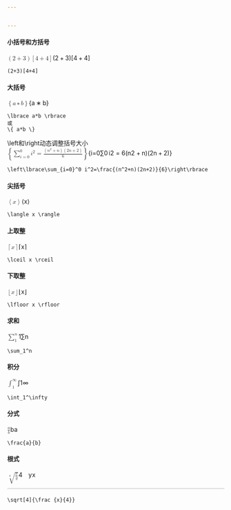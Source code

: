 ```yaml
---


---
```


<h4 id="小括号和方括号">小括号和方括号</h4>
<p><span class="katex--display"><span class="katex-display"><span class="katex"><span class="katex-mathml"><math><semantics><mrow><mo>(</mo><mn>2</mn><mo>+</mo><mn>3</mn><mo>)</mo><mo>[</mo><mn>4</mn><mo>+</mo><mn>4</mn><mo>]</mo></mrow><annotation encoding="application/x-tex">(2+3)[4+4]</annotation></semantics></math></span><span class="katex-html" aria-hidden="true"><span class="base"><span class="strut" style="height: 1em; vertical-align: -0.25em;"></span><span class="mopen">(</span><span class="mord">2</span><span class="mspace" style="margin-right: 0.222222em;"></span><span class="mbin">+</span><span class="mspace" style="margin-right: 0.222222em;"></span></span><span class="base"><span class="strut" style="height: 1em; vertical-align: -0.25em;"></span><span class="mord">3</span><span class="mclose">)</span><span class="mopen">[</span><span class="mord">4</span><span class="mspace" style="margin-right: 0.222222em;"></span><span class="mbin">+</span><span class="mspace" style="margin-right: 0.222222em;"></span></span><span class="base"><span class="strut" style="height: 1em; vertical-align: -0.25em;"></span><span class="mord">4</span><span class="mclose">]</span></span></span></span></span></span></p>
<pre><code>(2+3)[4+4]
</code></pre>
<h4 id="大括号">大括号</h4>
<p><span class="katex--display"><span class="katex-display"><span class="katex"><span class="katex-mathml"><math><semantics><mrow><mo>{</mo><mi>a</mi><mo>∗</mo><mi>b</mi><mo>}</mo></mrow><annotation encoding="application/x-tex">\lbrace a*b \rbrace</annotation></semantics></math></span><span class="katex-html" aria-hidden="true"><span class="base"><span class="strut" style="height: 1em; vertical-align: -0.25em;"></span><span class="mopen">{</span><span class="mord mathit">a</span><span class="mspace" style="margin-right: 0.222222em;"></span><span class="mbin">∗</span><span class="mspace" style="margin-right: 0.222222em;"></span></span><span class="base"><span class="strut" style="height: 1em; vertical-align: -0.25em;"></span><span class="mord mathit">b</span><span class="mclose">}</span></span></span></span></span></span></p>
<pre><code>\lbrace a*b \rbrace
或
\{ a*b \}
</code></pre>
<p>\left和\right动态调整括号大小<br>
<span class="katex--display"><span class="katex-display"><span class="katex"><span class="katex-mathml"><math><semantics><mrow><mo fence="true">{</mo><munderover><mo>∑</mo><mrow><mi>i</mi><mo>=</mo><mn>0</mn></mrow><mn>0</mn></munderover><msup><mi>i</mi><mn>2</mn></msup><mo>=</mo><mfrac><mrow><mo>(</mo><msup><mi>n</mi><mn>2</mn></msup><mo>+</mo><mi>n</mi><mo>)</mo><mo>(</mo><mn>2</mn><mi>n</mi><mo>+</mo><mn>2</mn><mo>)</mo></mrow><mn>6</mn></mfrac><mo fence="true">}</mo></mrow><annotation encoding="application/x-tex">\left\lbrace\sum_{i=0}^0 i^2=\frac{(n^2+n)(2n+2)}{6}\right\rbrace</annotation></semantics></math></span><span class="katex-html" aria-hidden="true"><span class="base"><span class="strut" style="height: 3.07878em; vertical-align: -1.27767em;"></span><span class="minner"><span class="mopen delimcenter" style="top: 0em;"><span class="delimsizing size4">{</span></span><span class="mop op-limits"><span class="vlist-t vlist-t2"><span class="vlist-r"><span class="vlist" style="height: 1.80111em;"><span class="" style="top: -1.87233em; margin-left: 0em;"><span class="pstrut" style="height: 3.05em;"></span><span class="sizing reset-size6 size3 mtight"><span class="mord mtight"><span class="mord mathit mtight">i</span><span class="mrel mtight">=</span><span class="mord mtight">0</span></span></span></span><span class="" style="top: -3.05001em;"><span class="pstrut" style="height: 3.05em;"></span><span class=""><span class="mop op-symbol large-op">∑</span></span></span><span class="" style="top: -4.30001em; margin-left: 0em;"><span class="pstrut" style="height: 3.05em;"></span><span class="sizing reset-size6 size3 mtight"><span class="mord mtight">0</span></span></span></span><span class="vlist-s">​</span></span><span class="vlist-r"><span class="vlist" style="height: 1.27767em;"><span class=""></span></span></span></span></span><span class="mspace" style="margin-right: 0.166667em;"></span><span class="mord"><span class="mord mathit">i</span><span class="msupsub"><span class="vlist-t"><span class="vlist-r"><span class="vlist" style="height: 0.864108em;"><span class="" style="top: -3.113em; margin-right: 0.05em;"><span class="pstrut" style="height: 2.7em;"></span><span class="sizing reset-size6 size3 mtight"><span class="mord mtight">2</span></span></span></span></span></span></span></span><span class="mspace" style="margin-right: 0.277778em;"></span><span class="mrel">=</span><span class="mspace" style="margin-right: 0.277778em;"></span><span class="mord"><span class="mopen nulldelimiter"></span><span class="mfrac"><span class="vlist-t vlist-t2"><span class="vlist-r"><span class="vlist" style="height: 1.49111em;"><span class="" style="top: -2.314em;"><span class="pstrut" style="height: 3em;"></span><span class="mord"><span class="mord">6</span></span></span><span class="" style="top: -3.23em;"><span class="pstrut" style="height: 3em;"></span><span class="frac-line" style="border-bottom-width: 0.04em;"></span></span><span class="" style="top: -3.677em;"><span class="pstrut" style="height: 3em;"></span><span class="mord"><span class="mopen">(</span><span class="mord"><span class="mord mathit">n</span><span class="msupsub"><span class="vlist-t"><span class="vlist-r"><span class="vlist" style="height: 0.814108em;"><span class="" style="top: -3.063em; margin-right: 0.05em;"><span class="pstrut" style="height: 2.7em;"></span><span class="sizing reset-size6 size3 mtight"><span class="mord mtight">2</span></span></span></span></span></span></span></span><span class="mspace" style="margin-right: 0.222222em;"></span><span class="mbin">+</span><span class="mspace" style="margin-right: 0.222222em;"></span><span class="mord mathit">n</span><span class="mclose">)</span><span class="mopen">(</span><span class="mord">2</span><span class="mord mathit">n</span><span class="mspace" style="margin-right: 0.222222em;"></span><span class="mbin">+</span><span class="mspace" style="margin-right: 0.222222em;"></span><span class="mord">2</span><span class="mclose">)</span></span></span></span><span class="vlist-s">​</span></span><span class="vlist-r"><span class="vlist" style="height: 0.686em;"><span class=""></span></span></span></span></span><span class="mclose nulldelimiter"></span></span><span class="mclose delimcenter" style="top: 0em;"><span class="delimsizing size4">}</span></span></span></span></span></span></span></span></p>
<pre><code>\left\lbrace\sum_{i=0}^0 i^2=\frac{(n^2+n)(2n+2)}{6}\right\rbrace
</code></pre>
<h4 id="尖括号">尖括号</h4>
<p><span class="katex--display"><span class="katex-display"><span class="katex"><span class="katex-mathml"><math><semantics><mrow><mo>⟨</mo><mi>x</mi><mo>⟩</mo></mrow><annotation encoding="application/x-tex">\langle x \rangle</annotation></semantics></math></span><span class="katex-html" aria-hidden="true"><span class="base"><span class="strut" style="height: 1em; vertical-align: -0.25em;"></span><span class="mopen">⟨</span><span class="mord mathit">x</span><span class="mclose">⟩</span></span></span></span></span></span></p>
<pre><code>\langle x \rangle
</code></pre>
<h4 id="上取整">上取整</h4>
<p><span class="katex--display"><span class="katex-display"><span class="katex"><span class="katex-mathml"><math><semantics><mrow><mo>⌈</mo><mi>x</mi><mo>⌉</mo></mrow><annotation encoding="application/x-tex">\lceil x \rceil</annotation></semantics></math></span><span class="katex-html" aria-hidden="true"><span class="base"><span class="strut" style="height: 1em; vertical-align: -0.25em;"></span><span class="mopen">⌈</span><span class="mord mathit">x</span><span class="mclose">⌉</span></span></span></span></span></span></p>
<pre><code>\lceil x \rceil
</code></pre>
<h4 id="下取整">下取整</h4>
<p><span class="katex--display"><span class="katex-display"><span class="katex"><span class="katex-mathml"><math><semantics><mrow><mo>⌊</mo><mi>x</mi><mo>⌋</mo></mrow><annotation encoding="application/x-tex">\lfloor x \rfloor</annotation></semantics></math></span><span class="katex-html" aria-hidden="true"><span class="base"><span class="strut" style="height: 1em; vertical-align: -0.25em;"></span><span class="mopen">⌊</span><span class="mord mathit">x</span><span class="mclose">⌋</span></span></span></span></span></span></p>
<pre><code>\lfloor x \rfloor
</code></pre>
<h4 id="求和">求和</h4>
<p><span class="katex--display"><span class="katex-display"><span class="katex"><span class="katex-mathml"><math><semantics><mrow><munderover><mo>∑</mo><mn>1</mn><mi>n</mi></munderover></mrow><annotation encoding="application/x-tex">\sum_1^n</annotation></semantics></math></span><span class="katex-html" aria-hidden="true"><span class="base"><span class="strut" style="height: 2.91851em; vertical-align: -1.26711em;"></span><span class="mop op-limits"><span class="vlist-t vlist-t2"><span class="vlist-r"><span class="vlist" style="height: 1.6514em;"><span class="" style="top: -1.88289em; margin-left: 0em;"><span class="pstrut" style="height: 3.05em;"></span><span class="sizing reset-size6 size3 mtight"><span class="mord mtight">1</span></span></span><span class="" style="top: -3.05001em;"><span class="pstrut" style="height: 3.05em;"></span><span class=""><span class="mop op-symbol large-op">∑</span></span></span><span class="" style="top: -4.30001em; margin-left: 0em;"><span class="pstrut" style="height: 3.05em;"></span><span class="sizing reset-size6 size3 mtight"><span class="mord mathit mtight">n</span></span></span></span><span class="vlist-s">​</span></span><span class="vlist-r"><span class="vlist" style="height: 1.26711em;"><span class=""></span></span></span></span></span></span></span></span></span></span></p>
<pre><code>\sum_1^n
</code></pre>
<h4 id="积分">积分</h4>
<p><span class="katex--display"><span class="katex-display"><span class="katex"><span class="katex-mathml"><math><semantics><mrow><msubsup><mo>∫</mo><mn>1</mn><mi mathvariant="normal">∞</mi></msubsup></mrow><annotation encoding="application/x-tex">\int_1^\infty</annotation></semantics></math></span><span class="katex-html" aria-hidden="true"><span class="base"><span class="strut" style="height: 2.32624em; vertical-align: -0.91195em;"></span><span class="mop"><span class="mop op-symbol large-op" style="margin-right: 0.44445em; position: relative; top: -0.001125em;">∫</span><span class="msupsub"><span class="vlist-t vlist-t2"><span class="vlist-r"><span class="vlist" style="height: 1.41429em;"><span class="" style="top: -1.78805em; margin-left: -0.44445em; margin-right: 0.05em;"><span class="pstrut" style="height: 2.7em;"></span><span class="sizing reset-size6 size3 mtight"><span class="mord mtight">1</span></span></span><span class="" style="top: -3.8129em; margin-right: 0.05em;"><span class="pstrut" style="height: 2.7em;"></span><span class="sizing reset-size6 size3 mtight"><span class="mord mtight">∞</span></span></span></span><span class="vlist-s">​</span></span><span class="vlist-r"><span class="vlist" style="height: 0.91195em;"><span class=""></span></span></span></span></span></span></span></span></span></span></span></p>
<pre><code>\int_1^\infty
</code></pre>
<h4 id="分式">分式</h4>
<p><span class="katex--display"><span class="katex-display"><span class="katex"><span class="katex-mathml"><math><semantics><mrow><mfrac><mi>a</mi><mi>b</mi></mfrac></mrow><annotation encoding="application/x-tex">\frac {a}{b}</annotation></semantics></math></span><span class="katex-html" aria-hidden="true"><span class="base"><span class="strut" style="height: 1.79356em; vertical-align: -0.686em;"></span><span class="mord"><span class="mopen nulldelimiter"></span><span class="mfrac"><span class="vlist-t vlist-t2"><span class="vlist-r"><span class="vlist" style="height: 1.10756em;"><span class="" style="top: -2.314em;"><span class="pstrut" style="height: 3em;"></span><span class="mord"><span class="mord mathit">b</span></span></span><span class="" style="top: -3.23em;"><span class="pstrut" style="height: 3em;"></span><span class="frac-line" style="border-bottom-width: 0.04em;"></span></span><span class="" style="top: -3.677em;"><span class="pstrut" style="height: 3em;"></span><span class="mord"><span class="mord mathit">a</span></span></span></span><span class="vlist-s">​</span></span><span class="vlist-r"><span class="vlist" style="height: 0.686em;"><span class=""></span></span></span></span></span><span class="mclose nulldelimiter"></span></span></span></span></span></span></span></p>
<pre><code>\frac{a}{b}
</code></pre>
<h4 id="根式">根式</h4>
<p><span class="katex--display"><span class="katex-display"><span class="katex"><span class="katex-mathml"><math><semantics><mrow><mroot><mfrac><mi>x</mi><mi>y</mi></mfrac><mn>4</mn></mroot></mrow><annotation encoding="application/x-tex">\sqrt [4]{\frac {x}{y}}</annotation></semantics></math></span><span class="katex-html" aria-hidden="true"><span class="base"><span class="strut" style="height: 2.44em; vertical-align: -0.992565em;"></span><span class="mord sqrt"><span class="root"><span class="vlist-t"><span class="vlist-r"><span class="vlist" style="height: 0.595142em;"><span class="" style="top: -2.77292em;"><span class="pstrut" style="height: 2.5em;"></span><span class="sizing reset-size6 size1 mtight"><span class="mord mtight"><span class="mord mtight">4</span></span></span></span></span></span></span></span><span class="vlist-t vlist-t2"><span class="vlist-r"><span class="vlist" style="height: 1.44743em;"><span class="svg-align" style="top: -4.4em;"><span class="pstrut" style="height: 4.4em;"></span><span class="mord" style="padding-left: 1em;"><span class="mord"><span class="mopen nulldelimiter"></span><span class="mfrac"><span class="vlist-t vlist-t2"><span class="vlist-r"><span class="vlist" style="height: 1.10756em;"><span class="" style="top: -2.314em;"><span class="pstrut" style="height: 3em;"></span><span class="mord"><span class="mord mathit" style="margin-right: 0.03588em;">y</span></span></span><span class="" style="top: -3.23em;"><span class="pstrut" style="height: 3em;"></span><span class="frac-line" style="border-bottom-width: 0.04em;"></span></span><span class="" style="top: -3.677em;"><span class="pstrut" style="height: 3em;"></span><span class="mord"><span class="mord mathit">x</span></span></span></span><span class="vlist-s">​</span></span><span class="vlist-r"><span class="vlist" style="height: 0.88044em;"><span class=""></span></span></span></span></span><span class="mclose nulldelimiter"></span></span></span></span><span class="" style="top: -3.40744em;"><span class="pstrut" style="height: 4.4em;"></span><span class="hide-tail" style="min-width: 1.02em; height: 2.48em;"><svg width="400em" height="2.48em" viewBox="0 0 400000 2592" preserveAspectRatio="xMinYMin slice"><path d="M424,2478c-1.3,-0.7,-38.5,-172,-111.5,-514c-73,
-342,-109.8,-513.3,-110.5,-514c0,-2,-10.7,14.3,-32,49c-4.7,7.3,-9.8,15.7,-15.5,
25c-5.7,9.3,-9.8,16,-12.5,20s-5,7,-5,7c-4,-3.3,-8.3,-7.7,-13,-13s-13,-13,-13,
-13s76,-122,76,-122s77,-121,77,-121s209,968,209,968c0,-2,84.7,-361.7,254,-1079
c169.3,-717.3,254.7,-1077.7,256,-1081c4,-6.7,10,-10,18,-10H400000v40H1014.6
s-87.3,378.7,-272.6,1166c-185.3,787.3,-279.3,1182.3,-282,1185c-2,6,-10,9,-24,9
c-8,0,-12,-0.7,-12,-2z M1001 80H400000v40H1014z"></path></svg></span></span></span><span class="vlist-s">​</span></span><span class="vlist-r"><span class="vlist" style="height: 0.992565em;"><span class=""></span></span></span></span></span></span></span></span></span></span></p>
<pre><code>\sqrt[4]{\frac {x}{4}}
</code></pre>

